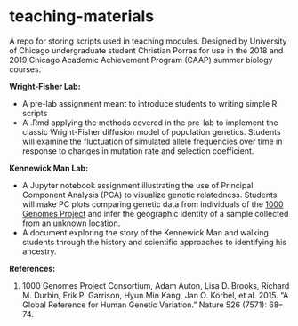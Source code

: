 # teaching-materials
A repo for storing scripts used in teaching modules.
Designed by University of Chicago undergraduate student Christian Porras for use in the 2018 and 2019 Chicago Academic Achievement Program (CAAP) summer biology courses.

**Wright-Fisher Lab:**
  * A pre-lab assignment meant to introduce students to writing simple R scripts
  * A .Rmd applying the methods covered in the pre-lab to implement the classic Wright-Fisher diffusion model of population genetics. Students will examine the fluctuation of simulated allele frequencies over time in response to changes in mutation rate and selection coefficient.

**Kennewick Man Lab:**
  * A Jupyter notebook assignment illustrating the use of Principal Component Analysis (PCA) to visualize genetic relatedness. Students will make PC plots comparing genetic data from individuals of the [1000 Genomes Project](https://www.internationalgenome.org/) and infer the geographic identity of a sample collected from an unknown location.
  * A document exploring the story of the Kennewick Man and walking students through the history and scientific approaches to identifying his ancestry.

**References:**
 1. 1000 Genomes Project Consortium, Adam Auton, Lisa D. Brooks, Richard M. Durbin, Erik P. Garrison, Hyun Min Kang, Jan O. Korbel, et al. 2015. “A Global Reference for Human Genetic Variation.” Nature 526 (7571): 68–74.
